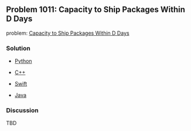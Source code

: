 ## Problem 1011: Capacity to Ship Packages Within D Days

problem: [Capacity to Ship Packages Within D Days](https://leetcode.com/problems/capacity-to-ship-packages-within-d-days/)

### Solution

- [Python](../python/problem1011.py)

- [C++](../cpp/problem1011.cpp)

- [Swift](../swift/problem1011.swift)

- [Java](../java/problem1011.java)

### Discussion

TBD

